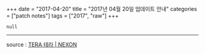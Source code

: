 +++
date = "2017-04-20"
title = "2017년 04월 20일 업데이트 안내"
categories = ["patch notes"]
tags = ["2017", "raw"]
+++

```
null
```

----

source : [TERA 테라 | NEXON](http://tera.nexon.com/news/update/view.aspx?n4articlesn=274)
